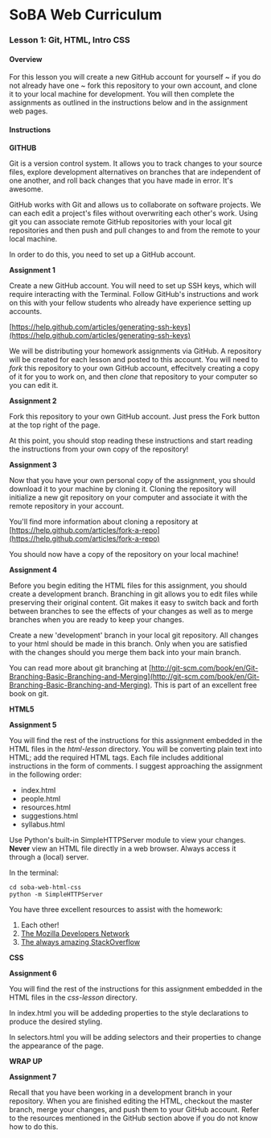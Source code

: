 # SoBA Web Curriculum

### Lesson 1: Git, HTML, Intro CSS

#### Overview

For this lesson you will create a new GitHub account for yourself ~ if you do not already have one ~ fork this repository to your own account, and clone it to your local machine for development. You will then complete the assignments as outlined in the instructions below and in the assignment web pages.

#### Instructions

**GITHUB**

Git is a version control system. It allows you to track changes to your source files, explore development alternatives on branches that are independent of one another, and roll back changes that you have made in error. It's awesome.

GitHub works with Git and allows us to collaborate on software projects. We can each edit a project's files without overwriting each other's work. Using git you can associate remote GitHub repositories with your local git repositories and then push and pull changes to and from the remote to your local machine.

In order to do this, you need to set up a GitHub account.

**Assignment 1**

Create a new GitHub account. You will need to set up SSH keys, which will require interacting with the Terminal. Follow GitHub's instructions and work on this with your fellow students who already have experience setting up accounts.

[https://help.github.com/articles/generating-ssh-keys](https://help.github.com/articles/generating-ssh-keys)

We will be distributing your homework assignments via GitHub. A repository will be created for each lesson and posted to this account. You will need to *fork* this repository to your own GitHub account, effecitvely creating a copy of it for you to work on, and then *clone* that repository to your computer so you can edit it.

**Assignment 2**

Fork this repository to your own GitHub account. Just press the Fork button at the top right of the page.

At this point, you should stop reading these instructions and start reading the instructions from your own copy of the repository!

**Assignment 3**

Now that you have your own personal copy of the assignment, you should download it to your machine by cloning it. Cloning the repository will initialize a new git repository on your computer and associate it with the remote repository in your account.

You'll find more information about cloning a repository at [https://help.github.com/articles/fork-a-repo](https://help.github.com/articles/fork-a-repo)

You should now have a copy of the repository on your local machine!

**Assignment 4**

Before you begin editing the HTML files for this assignment, you should create a development branch. Branching in git allows you to edit files while preserving their original content. Git makes it easy to switch back and forth between branches to see the effects of your changes as well as to merge branches when you are ready to keep your changes.

Create a new 'development' branch in your local git repository. All changes to your html should be made in this branch. Only when you are satisfied with the changes should you merge them back into your main branch.

You can read more about git branching at [http://git-scm.com/book/en/Git-Branching-Basic-Branching-and-Merging](http://git-scm.com/book/en/Git-Branching-Basic-Branching-and-Merging). This is part of an excellent free book on git.
	
**HTML5**

**Assignment 5**

You will find the rest of the instructions for this assignment embedded in the HTML files in the *html-lesson* directory. You will be converting plain text into HTML; add the required HTML tags. Each file includes additional instructions in the form of comments. I suggest approaching the assignment in the following order:

* index.html
* people.html
* resources.html
* suggestions.html
* syllabus.html

Use Python's built-in SimpleHTTPServer module to view your changes. **Never** view an HTML file directly in a web browser. Always access it through a (local) server.

In the terminal:

	cd soba-web-html-css
	python -m SimpleHTTPServer

You have three excellent resources to assist with the homework:

1. Each other!
2. [The Mozilla Developers Network](https://developer.mozilla.org/en-US/)
3. [The always amazing StackOverflow](http://stackoverflow.com/)

**CSS**

**Assignment 6**

You will find the rest of the instructions for this assignment embedded in the HTML files in the *css-lesson* directory. 

In index.html you will be addeding properties to the style declarations to produce the desired styling. 

In selectors.html you will be adding selectors and their properties to change the appearance of the page. 

**WRAP UP**

**Assignment 7**

Recall that you have been working in a development branch in your repository. When you are finished editing the HTML, checkout the master branch, merge your changes, and push them to your GitHub account. Refer to the resources mentioned in the GitHub section above if you do not know how to do this.